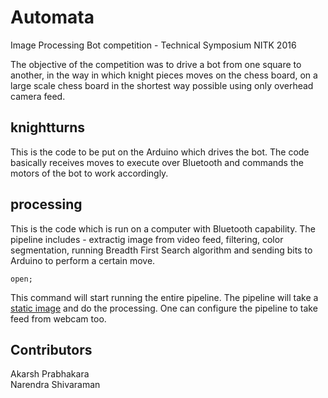 # Automata
Image Processing Bot competition - Technical Symposium NITK 2016

The objective of the competition was to drive a bot from one square to another, in the way in which knight pieces moves on the chess board, on a large scale chess board in the shortest way possible using only overhead camera feed. 

## knightturns

This is the code to be put on the Arduino which drives the bot. The code basically receives moves to execute over Bluetooth and commands the motors of the bot to work accordingly.

## processing

This is the code which is run on a computer with Bluetooth capability. The pipeline includes - extractig image from video feed, filtering, color segmentation, running Breadth First Search algorithm and sending bits to Arduino to perform a certain move.

```
open;
```

This command will start running the entire pipeline. The pipeline will take a [static image](./arena.jpg) and do the processing. One can configure the pipeline to take feed from webcam too. 

## Contributors

Akarsh Prabhakara  
Narendra Shivaraman  
